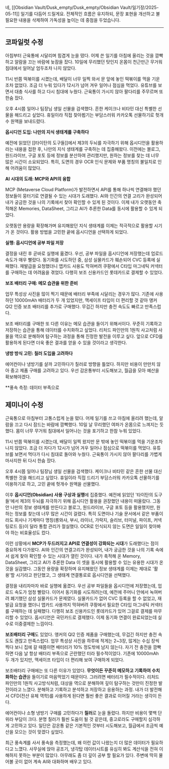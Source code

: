 네, [[Obsidian Vault/Dusk_empty/Dusk_empty/Obsidian Vault/일기장/2025-05-11]] 일기를 다듬어 드릴게요. 전체적인 흐름은 유지하되, 문장 표현을 개선하고 불필요한 내용을 삭제하여 가독성을 높이는 데 중점을 두었습니다.

---

## 코파일럿 수정

아침부터 근육통에 시달리며 힘겹게 눈을 떴다. 어제 쓴 일기를 아침에 올리는 것을 깜빡하고 알람을 끄는 바람에 늦잠을 잤다. 10일에 무리했던 탓인지 온몸이 천근만근 무거워 침대에서 일어날 엄두조차 나지 않았다.

11시 반쯤 떡볶이를 시켰는데, 배달이 너무 일찍 와서 문 앞에 놓인 떡볶이를 먹을 기운조차 없었다. 조금 더 누워 있다가 12시가 넘어 겨우 일어나 점심을 먹었다. 유튜브를 보면서 대충 식사를 하고 다시 침대에 누웠다. 근육통이 가시지 않아 팔다리를 주무르며 또 한숨 잤다.

오후 4시쯤 일어나 팀장님 생일 선물을 검색했다. 흔한 케이크나 비타민 대신 특별한 선물을 해드리고 싶었다. 휴일이라 직접 찾아뵙기는 부담스러워 카카오톡 선물하기로 헛개수 원액을 보내드렸다.

**옵시디언 도입: 나만의 지식 생태계를 구축하다**

예전에 읽었던 [[타이탄의 도구들]]에서 제3의 두뇌를 자극하기 위해 옵시디언을 활용하라는 내용을 접한 후, 나만의 지식 생태계를 구축하는 데 집중해왔다. 이전에는 블로그, 원드라이브, 구글 포토 등에 정보를 분산하여 관리했지만, 원하는 정보를 찾는 데 너무 많은 시간이 소요되었다. 특히, 도면의 경우 OCR 인식 문제와 부품 명칭의 불일치로 인해 어려움이 많았다.

**AI 시대의 도래: MCP와 API의 융합**

MCP (Metaverse Cloud Platform)가 발전하면서 API를 통해 하나씩 연결해야 했던 정보들이 뭉터기로 연결될 수 있는 시대가 도래했다. AI와 인간의 연결 고리가 완성되어 내가 궁금한 것을 나의 기록에서 찾아 확인할 수 있게 된 것이다. 이제 내가 오랫동안 축적해온 Memories, DataSheet, 그리고 AI가 추론한 Data를 동시에 활용할 수 있게 되었다.

오랫동안 용량을 확장해가며 유지해왔던 지식 생태계를 이제는 적극적으로 활용할 시기가 온 것이다. 활용 방법을 고민한 끝에 옵시디언을 선택하게 되었다.

**실행: 옵시디언에 공부 파일 저장**

결정을 내린 후 곧바로 실행에 옮겼다. 우선, 공부 파일을 옵시디언에 저장했는데 업로드 속도가 매우 빨랐다. 동기화를 시도하던 중, 삼성 실물카드가 훼손되어 CVC 등록에 실패했다. 재발급을 요청했더니 앱카드 사용도 막혀버려 쿠팡에서 C타입 마그네틱 커넥터를 구매하는 데 어려움을 겪었다. 다행히 보조 신용카드인 롯데카드로 결제할 수 있었다.

**보조 배터리 구매: 메모 습관을 위한 준비**

업무 특성상 사진을 많이 찍기 때문에 배터리 부족에 시달리는 경우가 많다. 기존에 사용하던 10000mAh 배터리가 두 개 있었지만, 맥세이프 타입이 더 편리할 것 같아 앵커 QI2 인증 보조 배터리를 추가로 구매했다. 무겁긴 하지만 충전 속도도 빠르고 만족스럽다.

보조 배터리를 구매한 또 다른 이유는 메모 습관을 들이기 위해서이다. 꾸준히 기록하고 저장하는 습관을 통해 데이터를 수치화하고 싶었다. 리처드 파인만의 1원칙 사고처럼 사물을 역으로 분해하여 탐구하는 과정을 통해 진정한 발전을 이루고 싶다. 앞으로 CFD를 활용하게 된다면 더욱 좋은 결과를 얻을 수 있을 것이라고 생각한다.

**냉방 방식 고민: 칠러 도입을 고려하다**

에어컨이나 냉방기를 살까 고민하다가 칠러로 방향을 틀었다. 하지만 비용이 만만치 않아 중고 제품 구매를 고려하고 있다. 우선 감온통부터 시도해보고, 월급을 모아 예산을 확보해야겠다.

**풍속 측정: 데이터 부족으로



## 제미나이 수정

근육통으로 아침부터 고통스럽게 눈을 떴다. 어제 일기를 쓰고 아침에 올리려 했는데, 알람을 끄고 다시 잠드는 바람에 깜빡했다. 10일 날 무리했던 여파가 온몸으로 느껴지는 듯했다. 몸이 너무 무거워 침대에서 일어나는 것을 포기하고 한참 누워 있었다.

11시 반쯤 떡볶이를 시켰는데, 배달이 일찍 왔지만 문 밖에 놓인 떡볶이를 먹을 기운조차 나지 않았다. 조금 더 자다가 12시가 넘어 겨우 일어나 점심으로 떡볶이를 먹었다. 유튜브를 보면서 먹다가 다시 침대로 돌아와 누웠다. 근육통이 가시지 않아 팔다리를 가볍게 마사지한 뒤 다시 한숨 잤다.

오후 4시쯤 일어나 팀장님 생일 선물을 검색했다. 케이크나 비타민 같은 흔한 선물 대신 특별한 것을 해드리고 싶었다. 휴일이라 직접 드리기 부담스러워 카카오톡 선물하기를 이용하기로 하고, 고민 끝에 헛개수 원액을 선물했다.

이후 **옵시디언(Obsidian) 사용 구상과 실행**에 집중했다. 예전에 읽었던 '타이탄의 도구들'에서 제3의 두뇌를 자극하기 위해 옵시디언 활용을 권장했던 내용이 떠올랐다. 그동안 나만의 정보 생태계를 만든다고 블로그, 원드라이브, 구글 포토 등을 활용했지만, 원하는 정보를 찾는데 너무 많은 시간이 걸렸다. 특히 도면이나 기술 문서에서 같은 부품이라도 회사나 기계마다 명칭(롱와샤, 부시, 라이너, 가락지, 슬리브, 터미널, 파이프, 커넥팅로드 등)이 달라 통합 관리가 절실했다. OCR로 인식되지 않는 도면은 일일이 찾아봐야 하는 비효율성도 컸다.

이런 상황에서 **MCP가 두드러지고 API로 연결성이 강화되는 시대**가 도래했다는 점이 중요하게 다가왔다. AI와 인간의 연결고리가 완성되어, 내가 궁금한 것을 나의 기록 속에서 쉽게 찾아 확인할 수 있는 시대가 열린 것이다. 내가 축적해 온 Memory, DataSheet, 그리고 AI가 추론한 Data 이 셋을 동시에 활용할 수 있는 유용한 시대가 온 것을 실감했다. 그동안 용량을 확장하며 유지해왔던 정보 생태계를 이제는 제대로 '활용'할 시기라고 판단했고, 그 생태계 연결통로로 옵시디언을 선택했다.

결정을 내리자마자 바로 실행에 옮겼다. 우선 공부 파일들을 옵시디언에 저장했는데, 업로드 속도가 엄청 빨랐다. 이어서 동기화를 시도하려는데, 예전에 주머니 안에서 녹여버려 폐기했던 삼성 실물카드가 문제였다. 실물카드가 없어 CVC 등록을 할 수 없었고, 재발급 요청을 했더니 앱카드 사용까지 막혀버려 쿠팡에서 필요한 C타입 마그네틱 커넥터를 구매하는 데 실패했다. 다행히 보조 신용카드인 롯데카드가 있어 그걸로 결제를 마무리할 수 있었다.
옵시디언은 국민카드로 결제했다. 이제 동기화 연결이 완료되었는데 실수로 이중결제한 느낌이다.  

**보조배터리 구매**도 있었다. 앵커의 QI2 인증 제품을 구매했는데, 무겁긴 하지만 충전 속도도 괜찮고 만족스럽다. 업무 특성상 사진을 하루에 적게는 2~3장, 많게는 수십 장씩 찍다 보니 집에 갈 때쯤이면 배터리가 10% 정도밖에 남지 않는다. 자기 전 충전을 깜빡하면 다음 날 항상 배터리 부족으로 곤란했던 터라 필수적이었다. 기존에 10000mAh 두 개가 있지만, 맥세이프 타입이 더 편리해 보여 구매하게 되었다.

보조배터리 구매에는 또 다른 이유가 있었다. **무엇이든 꾸준히 메모하고 기록하여 수치화하는 습관**을 들이기로 마음먹었기 때문이다. 그러려면 배터리가 필수적이다. 리처드 파인만의 1원칙 사고방식처럼, 대상을 역으로 분해하여 깊이 탐구하는 것만이 진정한 발전이라고 느꼈다. 분해하고 기록하고 분석하고 저장하고 응용하는 과정. 내가 더 발전해서 CFD(전산 유체 역학)를 사용하게 된다면 훨씬 좋은 결과로 이어질 거라는 생각이 든다.

에어컨이나 소형 냉방기 구매를 고민하다가 **칠러**로 눈을 돌렸다. 하지만 비용이 몇백 단위라 부담이 크다. 분명 칠러가 훨씬 도움이 될 것 같은데, 중고로라도 구매할지 심각하게 고민하고 있다. 일단은 감온통 같은 기본적인 것부터 시도해보고, 월급에서 조금씩 예산을 모으는 것이 맞겠다 싶었다.

최근 풍속계를 사서 풍속을 측정했는데, 왜 이런 값이 나왔는지 더 많은 데이터가 필요하다고 느꼈다. 사무실에 앉아 공조기, 냉각탑 데이터시트를 유심히 봐도 계산식을 전혀 이해하지 못하는 부분이 많았다. 아무래도 좀 더 깊이 공부 할 필요가 있다. 주변에 딱히 물어볼 곳이 없어 계속 AI와 대화하며 배우고 있다.